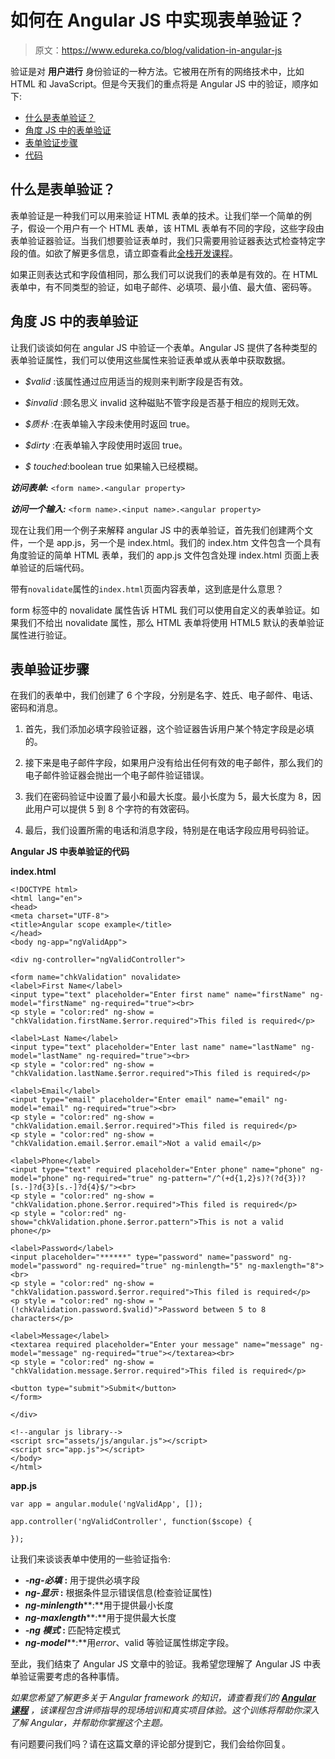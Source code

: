 # 如何在 Angular JS 中实现表单验证？

> 原文：<https://www.edureka.co/blog/validation-in-angular-js>

验证是对 **用户进行** 身份验证的一种方法。它被用在所有的网络技术中，比如 HTML 和 JavaScript。但是今天我们的重点将是 Angular JS 中的验证，顺序如下:

*   [什么是表单验证？](#validation)
*   [角度 JS 中的表单验证](#angular)
*   [表单验证步骤](#steps)
*   [代码](#code)

## **什么是表单验证？**

表单验证是一种我们可以用来验证 HTML 表单的技术。让我们举一个简单的例子，假设一个用户有一个 HTML 表单，该 HTML 表单有不同的字段，这些字段由表单验证器验证。当我们想要验证表单时，我们只需要用验证器表达式检查特定字段的值。如欲了解更多信息，请立即查看此[全栈开发课程](https://www.edureka.co/masters-program/full-stack-developer-training)。

如果正则表达式和字段值相同，那么我们可以说我们的表单是有效的。在 HTML 表单中，有不同类型的验证，如电子邮件、必填项、最小值、最大值、密码等。

## **角度 JS 中的表单验证**

让我们谈谈如何在 angular JS 中验证一个表单。Angular JS 提供了各种类型的表单验证属性，我们可以使用这些属性来验证表单或从表单中获取数据。

*   *$valid* :该属性通过应用适当的规则来判断字段是否有效。

*   *$invalid* :顾名思义 invalid 这种磁贴不管字段是否基于相应的规则无效。

*   *$质朴* :在表单输入字段未使用时返回 true。

*   *$dirty* :在表单输入字段使用时返回 true。

*   *$ touched*:boolean true 如果输入已经模糊。

***访问表单:*** `<form name>.<angular property>`

***访问一个输入:*** `<form name>.<input name>.<angular property>`

现在让我们用一个例子来解释 angular JS 中的表单验证，首先我们创建两个文件，一个是 app.js，另一个是 index.html。我们的 index.htm 文件包含一个具有角度验证的简单 HTML 表单，我们的 app.js 文件包含处理 index.html 页面上表单验证的后端代码。

带有`novalidate`属性的`index.html`页面内容表单，这到底是什么意思？

form 标签中的 novalidate 属性告诉 HTML 我们可以使用自定义的表单验证。如果我们不给出 novalidate 属性，那么 HTML 表单将使用 HTML5 默认的表单验证属性进行验证。

## **表单验证步骤**

在我们的表单中，我们创建了 6 个字段，分别是名字、姓氏、电子邮件、电话、密码和消息。

1.  首先，我们添加必填字段验证器，这个验证器告诉用户某个特定字段是必填的。

2.  接下来是电子邮件字段，如果用户没有给出任何有效的电子邮件，那么我们的电子邮件验证器会抛出一个电子邮件验证错误。

3.  我们在密码验证中设置了最小和最大长度。最小长度为 5，最大长度为 8，因此用户可以提供 5 到 8 个字符的有效密码。

4.  最后，我们设置所需的电话和消息字段，特别是在电话字段应用号码验证。

**Angular JS 中表单验证的代码**

**index.html**

```
<!DOCTYPE html>
<html lang="en">
<head>
<meta charset="UTF-8">
<title>Angular scope example</title>
</head>
<body ng-app="ngValidApp">

<div ng-controller="ngValidController">

<form name="chkValidation" novalidate>
<label>First Name</label>
<input type="text" placeholder="Enter first name" name="firstName" ng-model="firstName" ng-required="true"><br>
<p style = "color:red" ng-show = "chkValidation.firstName.$error.required">This filed is required</p>

<label>Last Name</label>
<input type="text" placeholder="Enter last name" name="lastName" ng-model="lastName" ng-required="true"><br>
<p style = "color:red" ng-show = "chkValidation.lastName.$error.required">This filed is required</p>

<label>Email</label>
<input type="email" placeholder="Enter email" name="email" ng-model="email" ng-required="true"><br>
<p style = "color:red" ng-show = "chkValidation.email.$error.required">This filed is required</p>
<p style = "color:red" ng-show = "chkValidation.email.$error.email">Not a valid email</p>

<label>Phone</label>
<input type="text" required placeholder="Enter phone" name="phone" ng-model="phone" ng-required="true" ng-pattern="/^(+d{1,2}s)?(?d{3})?[s.-]?d{3}[s.-]?d{4}$/"><br>
<p style = "color:red" ng-show = "chkValidation.phone.$error.required">This filed is required</p>
<p style = "color:red" ng-show="chkValidation.phone.$error.pattern">This is not a valid phone</p>

<label>Password</label>
<input placeholder="******" type="password" name="password" ng-model="password" ng-required="true" ng-minlength="5" ng-maxlength="8"><br>
<p style = "color:red" ng-show = "chkValidation.password.$error.required">This filed is required</p>
<p style = "color:red" ng-show = "(!chkValidation.password.$valid)">Password between 5 to 8 characters</p>

<label>Message</label>
<textarea required placeholder="Enter your message" name="message" ng-model="message" ng-required="true"></textarea><br>
<p style = "color:red" ng-show = "chkValidation.message.$error.required">This filed is required</p>

<button type="submit">Submit</button>
</form>

</div>

<!--angular js library-->
<script src="assets/js/angular.js"></script>
<script src="app.js"></script>
</body>
</html>

```

**app.js**

```
var app = angular.module('ngValidApp', []);

app.controller('ngValidController', function($scope) {

});

```

让我们来谈谈表单中使用的一些验证指令:

*   ***-ng-必填*** **:** 用于提供必填字段
*   ***ng-显示*** **:** 根据条件显示错误信息(检查验证属性)
*   ***ng-minlength*****:**用于提供最小长度
*   ***ng-maxlength*****:**用于提供最大长度
*   ***-ng 模式*** **:** 匹配特定模式
*   ***ng-model*****:**用$error、$valid 等验证属性绑定字段。

至此，我们结束了 Angular JS 文章中的验证。我希望您理解了 Angular JS 中表单验证需要考虑的各种事情。

*如果您希望了解更多关于 Angular framework 的知识，请查看我们的 **[Angular 课程](https://www.edureka.co/angular-training)** ，该课程包含讲师指导的现场培训和真实项目体验。这个训练将帮助你深入了解 Angular，并帮助你掌握这个主题。*

有问题要问我们吗？请在这篇文章的评论部分提到它，我们会给你回复。